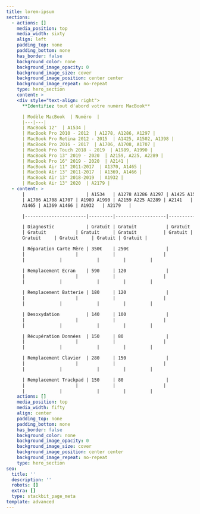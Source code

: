 ```yaml
---
title: lorem-ipsum
sections:
  - actions: []
    media_position: top
    media_width: sixty
    align: left
    padding_top: none
    padding_bottom: none
    has_border: false
    background_color: none
    background_image_opacity: 0
    background_image_size: cover
    background_image_position: center center
    background_image_repeat: no-repeat
    type: hero_section
    content: >
    <div style="text-align: right">
      **Identifiez tout d'abord votre numéro MacBook**

      | Modèle MacBook  | Numéro  |
      |---|---|
      | MacBook 12"  | A1534 |
      | MacBook Pro 2010 - 2012  | A1278, A1286, A1297 |
      | MacBook Pro Retina 2012 - 2015  | A1425, A1502, A1398 |
      | MacBook Pro 2016 - 2017  | A1706, A1708, A1707 |
      | MacBook Pro Touch 2018 - 2019  | A1989, A1990 |
      | MacBook Pro 13" 2019 - 2020  | A2159, A225, A2289 |
      | MacBook Pro 16" 2019 - 2020  | A2141 |
      | MacBook Air 11" 2011-2017  | A1370, A1465 |
      | MacBook Air 13" 2011-2017  | A1369, A1466 |
      | MacBook Air 13" 2018-2019  | A1932 |
      | MacBook Air 13" 2020  | A2179 |
  - content: >
      |                       | A1534   | A1278 A1286 A1297 | A1425 A1502 A1398
      | A1706 A1708 A1707 | A1989 A1990 | A2159 A225 A2289 | A2141   | A1370
      A1465 | A1369 A1466 | A1932   | A2179   |

      |-----------------------|---------|-------------------|-------------------|-------------------|-------------|------------------|---------|-------------|-------------|---------|---------|

      | Diagnostic            | Gratuit | Gratuit           | Gratuit          
      | Gratuit           | Gratuit     | Gratuit          | Gratuit |
      Gratuit     | Gratuit     | Gratuit | Gratuit |

      | Réparation Carte Mère | 350€    | 250€              |                  
      |                   |             |                  |        
      |             |             |         |         |

      | Remplacement Ecran    | 590     | 120               |                  
      |                   |             |                  |        
      |             |             |         |         |

      | Remplacement Batterie | 180     | 120               |                  
      |                   |             |                  |        
      |             |             |         |         |

      | Desoxydation          | 140     | 100               |                  
      |                   |             |                  |        
      |             |             |         |         |

      | Récupération Données  | 150     | 80                |                  
      |                   |             |                  |        
      |             |             |         |         |

      | Remplacement Clavier  | 280     | 150               |                  
      |                   |             |                  |        
      |             |             |         |         |

      | Remplacement Trackpad | 150     | 80                |                  
      |                   |             |                  |        
      |             |             |         |         |
    actions: []
    media_position: top
    media_width: fifty
    align: center
    padding_top: none
    padding_bottom: none
    has_border: false
    background_color: none
    background_image_opacity: 0
    background_image_size: cover
    background_image_position: center center
    background_image_repeat: no-repeat
    type: hero_section
seo:
  title: ''
  description: ''
  robots: []
  extra: []
  type: stackbit_page_meta
template: advanced
---
```

